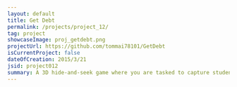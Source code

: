 ```yaml
---
layout: default
title: Get Debt
permalink: /projects/project_12/
tag: project
showcaseImage: proj_getdebt.png
projectUrl: https://github.com/tommai78101/GetDebt
isCurrentProject: false
dateOfCreation: 2015/3/21
jsid: project012
summary: A 3D hide-and-seek game where you are tasked to capture students running away from you as the debt collector before the time runs out. Uses Unreal Engine 4, written in C++.
---
```

